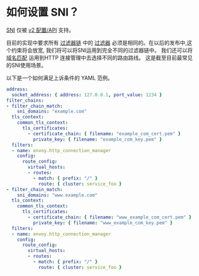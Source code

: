 # 如何设置 SNI？

[SNI](https://en.wikipedia.org/wiki/Server_Name_Indication) 仅被 [v2 配置/API](../configuration/overview/v2_overview.md#config-overview-v2) 支持。

目前的实现中要求所有 [过滤器链](../api-v2/api/v2/listener/listener.proto.md#envoy-api-msg-listener-filterchain) 中的 
[过滤器](../api-v2/api/v2/listener/listener.proto.md#envoy-api-field-listener-filterchain-filters) 必须是相同的。在以后的发布中,这个约束将会放宽,
我们将可以将SNI运用到完全不同的过滤器链中。 我们还可以将 [域名匹配](../api-v2/api/v2/route/route.proto.md#envoy-api-field-route-virtualhost-domains) 运用到HTTP 连接管理中去选择不同的路由路线。
这是截至目前最常见的SNI使用场景。

以下是一个如何满足上诉条件的 YAML 范例。

```yaml
address:
  socket_address: { address: 127.0.0.1, port_value: 1234 }
filter_chains:
- filter_chain_match:
    sni_domains: "example.com"
  tls_context:
    common_tls_context:
      tls_certificates:
        - certificate_chain: { filename: "example_com_cert.pem" }
          private_key: { filename: "example_com_key.pem" }
  filters:
  - name: envoy.http_connection_manager
    config:
      route_config:
        virtual_hosts:
        - routes:
          - match: { prefix: "/" }
            route: { cluster: service_foo }
- filter_chain_match:
    sni_domains: "www.example.com"
  tls_context:
    common_tls_context:
      tls_certificates:
        - certificate_chain: { filename: "www_example_com_cert.pem" }
          private_key: { filename: "www_example_com_key.pem" }
  filters:
  - name: envoy.http_connection_manager
    config:
      route_config:
        virtual_hosts:
        - routes:
          - match: { prefix: "/" }
            route: { cluster: service_foo }
```